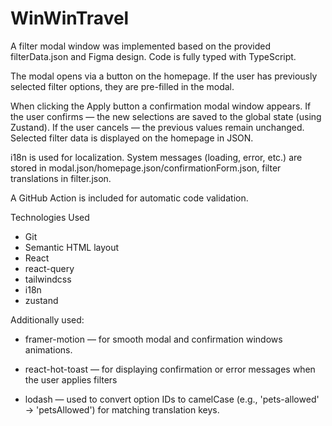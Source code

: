 # WinWinTravel

A filter modal window was implemented based on the provided filterData.json and Figma design. Code is fully typed with TypeScript.

The modal opens via a button on the homepage.
If the user has previously selected filter options, they are pre-filled in the modal.

When clicking the Apply button a confirmation modal window appears.
If the user confirms — the new selections are saved to the global state (using Zustand). If the user cancels — the previous values remain unchanged. Selected filter data is displayed on the homepage in JSON.

i18n is used for localization. System messages (loading, error, etc.) are stored in modal.json/homepage.json/confirmationForm.json, filter translations in filter.json.

A GitHub Action is included for automatic code validation.

Technologies Used

- Git
- Semantic HTML layout
- React
- react-query
- tailwindcss
- i18n
- zustand

Additionally used:

- framer-motion — for smooth modal and confirmation windows animations.

- react-hot-toast — for displaying confirmation or error messages when the user applies filters

- lodash — used to convert option IDs to camelCase (e.g., 'pets-allowed' → 'petsAllowed') for matching translation keys.
